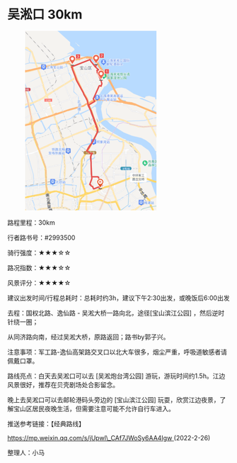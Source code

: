 # 吴淞口 30km

<figure><img src="../.gitbook/assets/吴淞口.png" alt="" width="297"><figcaption></figcaption></figure>

路程里程：30km

行者路书号：#2993500

骑行强度：★★★☆☆

路况指数：★★★☆☆

风景评分：★★★★☆

建议出发时间/行程总耗时：总耗时约3h，建议下午2:30出发，或晚饭后6:00出发

去程：国权北路、逸仙路 - 吴淞大桥一路向北，途径\[宝山滨江公园] ，然后逆时针绕一圈；

从同济路向南，经过吴淞大桥，原路返回；路书by郭子兴。

注意事项：军工路-逸仙高架路交叉口以北大车很多，烟尘严重，呼吸道敏感者请佩戴口罩。

路线亮点：白天去吴淞口可以去 \[吴淞炮台湾公园] 游玩，游玩时间约1.5h。江边风景很好，推荐在贝壳剧场处合影留念。

晚上去吴淞口可以去邮轮港码头旁边的 \[宝山滨江公园] 玩耍，欣赏江边夜景，了解宝山区居民夜晚生活，但需要注意可能不允许自行车进入。

推送参考链接：【经典路线】

[https://mp.weixin.qq.com/s/jUpwl\_CAf7JWoSy6AA4Igw ](https://mp.weixin.qq.com/s/jUpwl\_CAf7JWoSy6AA4Igw)(2022-2-26)

整理人：小马
